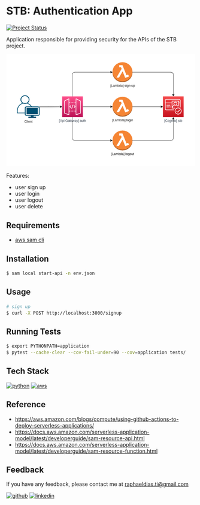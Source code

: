 # STB: Authentication App

[![Project Status](https://img.shields.io/static/v1?label=project%20status&message=in%20development&color=yellow&style=flat-square)](#)

Application responsible for providing security for the APIs of the STB project.

![resources](assets/images/resources.png)

Features:
- user sign up
- user login
- user logout
- user delete


## Requirements

- [aws sam cli](https://docs.aws.amazon.com/serverless-application-model/latest/developerguide/serverless-sam-cli-install.html)


## Installation

```bash
$ sam local start-api -n env.json
```


## Usage

```bash
# sign up
$ curl -X POST http://localhost:3000/signup
```


## Running Tests

```bash
$ export PYTHONPATH=application
$ pytest --cache-clear --cov-fail-under=90 --cov=application tests/
```


## Tech Stack

[![python](https://img.shields.io/badge/Python-FFD43B?style=for-the-badge&logo=python&logoColor=blue)](https://www.python.org/)
[![aws](https://img.shields.io/badge/Amazon_AWS-FF9900?style=for-the-badge&logo=amazonaws&logoColor=white)](https://aws.amazon.com/)


## Reference

- https://aws.amazon.com/blogs/compute/using-github-actions-to-deploy-serverless-applications/
- https://docs.aws.amazon.com/serverless-application-model/latest/developerguide/sam-resource-api.html
- https://docs.aws.amazon.com/serverless-application-model/latest/developerguide/sam-resource-function.html


## Feedback

If you have any feedback, please contact me at raphaeldias.ti@gmail.com

[![github](https://img.shields.io/badge/GitHub-100000?style=for-the-badge&logo=github&logoColor=white)](https://github.com/raphaelbh)
[![linkedin](https://img.shields.io/badge/LinkedIn-0077B5?style=for-the-badge&logo=linkedin&logoColor=white)](https://www.linkedin.com/in/raphaelbh/)
